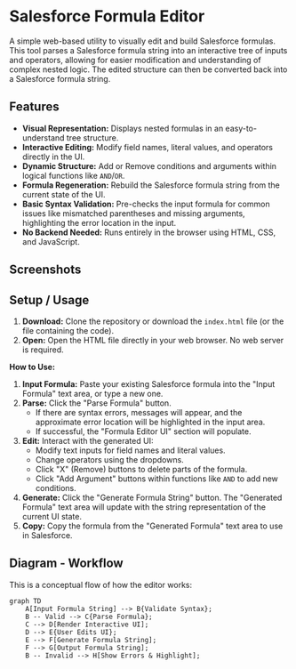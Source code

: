 # Salesforce Formula Editor

A simple web-based utility to visually edit and build Salesforce formulas. This tool parses a Salesforce formula string into an interactive tree of inputs and operators, allowing for easier modification and understanding of complex nested logic. The edited structure can then be converted back into a Salesforce formula string.

## Features

*   **Visual Representation:** Displays nested formulas in an easy-to-understand tree structure.
*   **Interactive Editing:** Modify field names, literal values, and operators directly in the UI.
*   **Dynamic Structure:** Add or Remove conditions and arguments within logical functions like `AND`/`OR`.
*   **Formula Regeneration:** Rebuild the Salesforce formula string from the current state of the UI.
*   **Basic Syntax Validation:** Pre-checks the input formula for common issues like mismatched parentheses and missing arguments, highlighting the error location in the input.
*   **No Backend Needed:** Runs entirely in the browser using HTML, CSS, and JavaScript.

## Screenshots

## Setup / Usage

1.  **Download:** Clone the repository or download the `index.html` file (or the file containing the code).
2.  **Open:** Open the HTML file directly in your web browser. No web server is required.

**How to Use:**

1.  **Input Formula:** Paste your existing Salesforce formula into the "Input Formula" text area, or type a new one.
2.  **Parse:** Click the "Parse Formula" button.
    *   If there are syntax errors, messages will appear, and the approximate error location will be highlighted in the input area.
    *   If successful, the "Formula Editor UI" section will populate.
3.  **Edit:** Interact with the generated UI:
    *   Modify text inputs for field names and literal values.
    *   Change operators using the dropdowns.
    *   Click "X" (Remove) buttons to delete parts of the formula.
    *   Click "Add Argument" buttons within functions like `AND` to add new conditions.
4.  **Generate:** Click the "Generate Formula String" button. The "Generated Formula" text area will update with the string representation of the current UI state.
5.  **Copy:** Copy the formula from the "Generated Formula" text area to use in Salesforce.

## Diagram - Workflow

This is a conceptual flow of how the editor works:

```mermaid
graph TD
    A[Input Formula String] --> B{Validate Syntax};
    B -- Valid --> C{Parse Formula};
    C --> D[Render Interactive UI];
    D --> E{User Edits UI};
    E --> F[Generate Formula String];
    F --> G[Output Formula String];
    B -- Invalid --> H[Show Errors & Highlight];
